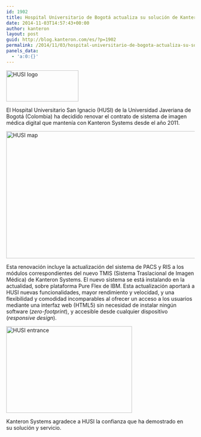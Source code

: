 ```yaml
---
id: 1902
title: Hospital Universitario de Bogotá actualiza su solución de Kanteron Systems a IBM Pure Flex
date: 2014-11-03T14:57:43+00:00
author: kanteron
layout: post
guid: http://blog.kanteron.com/es/?p=1902
permalink: /2014/11/03/hospital-universitario-de-bogota-actualiza-su-solucion-de-kanteron-systems-a-ibm-pure-flex/
panels_data:
  - 'a:0:{}'
---
```

<img class="aligncenter" src="http://www.husi.org.co/documents/10180/11150/LogoHUSI.png/26631f33-7d6a-4dc9-a5e8-956cde7842f3?t=1369857109838" alt="HUSI logo" width="193" height="83" />

El Hospital Universitario San Ignacio (HUSI) de la Universidad Javeriana de Bogotá (Colombia) ha decidido renovar el contrato de sistema de imagen médica digital que mantenía con Kanteron Systems desde el año 2011.

<img class="aligncenter" src="http://www.javeriana.edu.co/puj/english/images/campus-web.jpg" alt="HUSI map" width="704" height="339" />

Esta renovación incluye la actualización del sistema de PACS y RIS a los módulos correspondientes del nuevo TMIS (Sistema Traslacional de Imagen Médica) de Kanteron Systems. El nuevo sistema se está instalando en la actualidad, sobre plataforma Pure Flex de IBM. Esta actualización aportará a HUSI nuevas funcionalidades, mayor rendimiento y velocidad, y una flexibilidad y comodidad incomparables al ofrecer un acceso a los usuarios mediante una interfaz web (HTML5) sin necesidad de instalar ningún software (_zero-footprint_), y accesible desde cualquier dispositivo (_responsive design_).

<img class="aligncenter" src="http://www.jesuitas.org.co/images/fotos/377.jpg" alt="HUSI entrance" width="336" height="231" />

Kanteron Systems agradece a HUSI la confianza que ha demostrado en su solución y servicio.